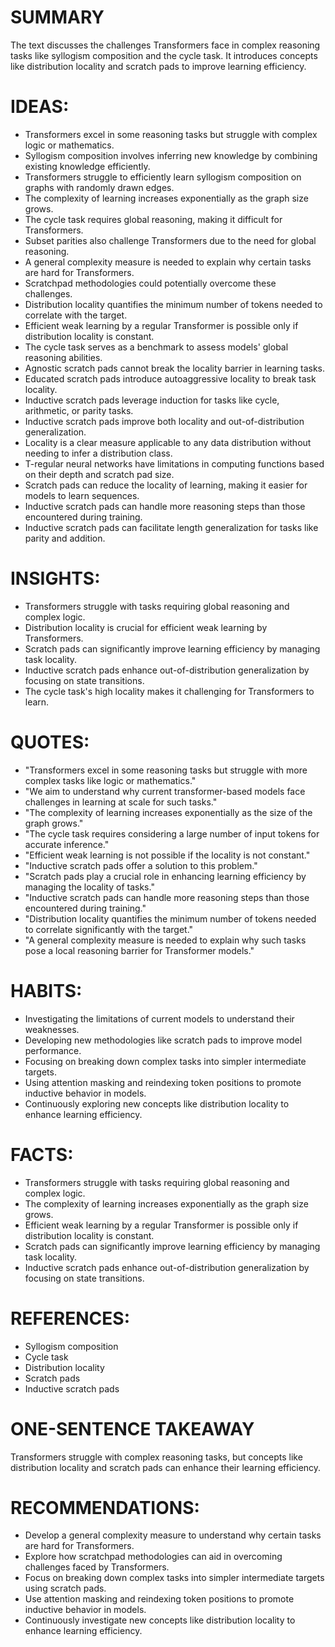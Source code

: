 # SUMMARY
The text discusses the challenges Transformers face in complex reasoning tasks like syllogism composition and the cycle task. It introduces concepts like distribution locality and scratch pads to improve learning efficiency.

# IDEAS:
- Transformers excel in some reasoning tasks but struggle with complex logic or mathematics.
- Syllogism composition involves inferring new knowledge by combining existing knowledge efficiently.
- Transformers struggle to efficiently learn syllogism composition on graphs with randomly drawn edges.
- The complexity of learning increases exponentially as the graph size grows.
- The cycle task requires global reasoning, making it difficult for Transformers.
- Subset parities also challenge Transformers due to the need for global reasoning.
- A general complexity measure is needed to explain why certain tasks are hard for Transformers.
- Scratchpad methodologies could potentially overcome these challenges.
- Distribution locality quantifies the minimum number of tokens needed to correlate with the target.
- Efficient weak learning by a regular Transformer is possible only if distribution locality is constant.
- The cycle task serves as a benchmark to assess models' global reasoning abilities.
- Agnostic scratch pads cannot break the locality barrier in learning tasks.
- Educated scratch pads introduce autoaggressive locality to break task locality.
- Inductive scratch pads leverage induction for tasks like cycle, arithmetic, or parity tasks.
- Inductive scratch pads improve both locality and out-of-distribution generalization.
- Locality is a clear measure applicable to any data distribution without needing to infer a distribution class.
- T-regular neural networks have limitations in computing functions based on their depth and scratch pad size.
- Scratch pads can reduce the locality of learning, making it easier for models to learn sequences.
- Inductive scratch pads can handle more reasoning steps than those encountered during training.
- Inductive scratch pads can facilitate length generalization for tasks like parity and addition.

# INSIGHTS:
- Transformers struggle with tasks requiring global reasoning and complex logic.
- Distribution locality is crucial for efficient weak learning by Transformers.
- Scratch pads can significantly improve learning efficiency by managing task locality.
- Inductive scratch pads enhance out-of-distribution generalization by focusing on state transitions.
- The cycle task's high locality makes it challenging for Transformers to learn.

# QUOTES:
- "Transformers excel in some reasoning tasks but struggle with more complex tasks like logic or mathematics."
- "We aim to understand why current transformer-based models face challenges in learning at scale for such tasks."
- "The complexity of learning increases exponentially as the size of the graph grows."
- "The cycle task requires considering a large number of input tokens for accurate inference."
- "Efficient weak learning is not possible if the locality is not constant."
- "Inductive scratch pads offer a solution to this problem."
- "Scratch pads play a crucial role in enhancing learning efficiency by managing the locality of tasks."
- "Inductive scratch pads can handle more reasoning steps than those encountered during training."
- "Distribution locality quantifies the minimum number of tokens needed to correlate significantly with the target."
- "A general complexity measure is needed to explain why such tasks pose a local reasoning barrier for Transformer models."

# HABITS:
- Investigating the limitations of current models to understand their weaknesses.
- Developing new methodologies like scratch pads to improve model performance.
- Focusing on breaking down complex tasks into simpler intermediate targets.
- Using attention masking and reindexing token positions to promote inductive behavior in models.
- Continuously exploring new concepts like distribution locality to enhance learning efficiency.

# FACTS:
- Transformers struggle with tasks requiring global reasoning and complex logic.
- The complexity of learning increases exponentially as the graph size grows.
- Efficient weak learning by a regular Transformer is possible only if distribution locality is constant.
- Scratch pads can significantly improve learning efficiency by managing task locality.
- Inductive scratch pads enhance out-of-distribution generalization by focusing on state transitions.

# REFERENCES:
- Syllogism composition
- Cycle task
- Distribution locality
- Scratch pads
- Inductive scratch pads

# ONE-SENTENCE TAKEAWAY
Transformers struggle with complex reasoning tasks, but concepts like distribution locality and scratch pads can enhance their learning efficiency.

# RECOMMENDATIONS:
- Develop a general complexity measure to understand why certain tasks are hard for Transformers.
- Explore how scratchpad methodologies can aid in overcoming challenges faced by Transformers.
- Focus on breaking down complex tasks into simpler intermediate targets using scratch pads.
- Use attention masking and reindexing token positions to promote inductive behavior in models.
- Continuously investigate new concepts like distribution locality to enhance learning efficiency.